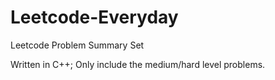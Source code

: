 # Leetcode-Everyday
Leetcode Problem Summary Set

Written in C++;
Only include the medium/hard level problems.
